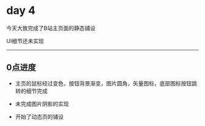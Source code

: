 # day 4

今天大致完成了B站主页面的静态铺设

UI细节还未实现

------

## 0点进度

- 主页的鼠标经过变色，按钮背景渐变，图片圆角，矢量图标，底部图标按钮跳转的细节完成

- 未完成图片阴影的实现
- 开始了动态页的铺设

